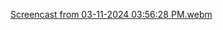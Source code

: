 [Screencast from 03-11-2024 03:56:28 PM.webm](https://github.com/LuckxSz/Advice-Slip/assets/135531180/88e207d7-159d-41c4-adee-1e3a6d3db92c)
